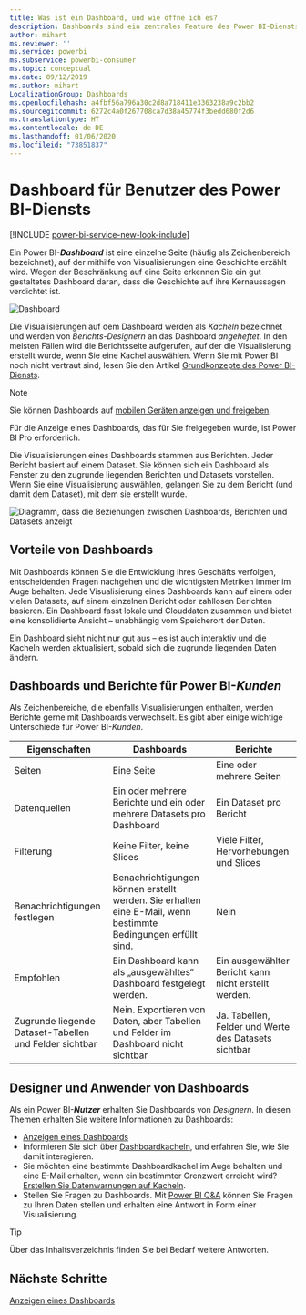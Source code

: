 ```yaml
---
title: Was ist ein Dashboard, und wie öffne ich es?
description: Dashboards sind ein zentrales Feature des Power BI-Diensts.
author: mihart
ms.reviewer: ''
ms.service: powerbi
ms.subservice: powerbi-consumer
ms.topic: conceptual
ms.date: 09/12/2019
ms.author: mihart
LocalizationGroup: Dashboards
ms.openlocfilehash: a4fbf56a796a30c2d8a718411e3363238a9c2bb2
ms.sourcegitcommit: 6272c4a0f267708ca7d38a45774f3bedd680f2d6
ms.translationtype: HT
ms.contentlocale: de-DE
ms.lasthandoff: 01/06/2020
ms.locfileid: "73851837"
---
```

# <a name="dashboards-for-power-bi-service-consumers"></a>Dashboard für Benutzer des Power BI-Diensts

[!INCLUDE [power-bi-service-new-look-include](../includes/power-bi-service-new-look-include.md)]

Ein Power BI-***Dashboard*** ist eine einzelne Seite (häufig als Zeichenbereich bezeichnet), auf der mithilfe von Visualisierungen eine Geschichte erzählt wird. Wegen der Beschränkung auf eine Seite erkennen Sie ein gut gestaltetes Dashboard daran, dass die Geschichte auf ihre Kernaussagen verdichtet ist.

![Dashboard](media/end-user-dashboards/power-bi-dashboard2.png)

Die Visualisierungen auf dem Dashboard werden als *Kacheln* bezeichnet und werden von *Berichts-Designern* an das Dashboard *angeheftet*. In den meisten Fällen wird die Berichtsseite aufgerufen, auf der die Visualisierung erstellt wurde, wenn Sie eine Kachel auswählen. Wenn Sie mit Power BI noch nicht vertraut sind, lesen Sie den Artikel [Grundkonzepte des Power BI-Diensts](end-user-basic-concepts.md).

> [!NOTE]
> Sie können Dashboards auf [mobilen Geräten anzeigen und freigeben](mobile/mobile-apps-view-dashboard.md).
>
> Für die Anzeige eines Dashboards, das für Sie freigegeben wurde, ist Power BI Pro erforderlich.
> 

Die Visualisierungen eines Dashboards stammen aus Berichten. Jeder Bericht basiert auf einem Dataset. Sie können sich ein Dashboard als Fenster zu den zugrunde liegenden Berichten und Datasets vorstellen. Wenn Sie eine Visualisierung auswählen, gelangen Sie zu dem Bericht (und damit dem Dataset), mit dem sie erstellt wurde.

![Diagramm, dass die Beziehungen zwischen Dashboards, Berichten und Datasets anzeigt](media/end-user-dashboards/power-bi-diagram.png)

## <a name="advantages-of-dashboards"></a>Vorteile von Dashboards
Mit Dashboards können Sie die Entwicklung Ihres Geschäfts verfolgen, entscheidenden Fragen nachgehen und die wichtigsten Metriken immer im Auge behalten. Jede Visualisierung eines Dashboards kann auf einem oder vielen Datasets, auf einem einzelnen Bericht oder zahllosen Berichten basieren. Ein Dashboard fasst lokale und Clouddaten zusammen und bietet eine konsolidierte Ansicht – unabhängig vom Speicherort der Daten.

Ein Dashboard sieht nicht nur gut aus – es ist auch interaktiv und die Kacheln werden aktualisiert, sobald sich die zugrunde liegenden Daten ändern.

## <a name="dashboards-versus-reports-for-power-bi-consumers"></a>Dashboards und Berichte für Power BI-***Kunden***
Als Zeichenbereiche, die ebenfalls Visualisierungen enthalten, werden Berichte gerne mit Dashboards verwechselt. Es gibt aber einige wichtige Unterschiede für Power BI-*Kunden*.

| **Eigenschaften** | **Dashboards** | **Berichte** |
| --- | --- | --- |
| Seiten |Eine Seite |Eine oder mehrere Seiten |
| Datenquellen |Ein oder mehrere Berichte und ein oder mehrere Datasets pro Dashboard |Ein Dataset pro Bericht |
| Filterung |Keine Filter, keine Slices |Viele Filter, Hervorhebungen und Slices |
| Benachrichtigungen festlegen |Benachrichtigungen können erstellt werden. Sie erhalten eine E-Mail, wenn bestimmte Bedingungen erfüllt sind. |Nein |
| Empfohlen |Ein Dashboard kann als „ausgewähltes“ Dashboard festgelegt werden. |Ein ausgewählter Bericht kann nicht erstellt werden. |
| Zugrunde liegende Dataset-Tabellen und Felder sichtbar |Nein. Exportieren von Daten, aber Tabellen und Felder im Dashboard nicht sichtbar |Ja. Tabellen, Felder und Werte des Datasets sichtbar |


## <a name="dashboard-designers-and-dashboard-consumers"></a>Designer und Anwender von Dashboards
Als ein Power BI-***Nutzer*** erhalten Sie Dashboards von *Designern*. In diesen Themen erhalten Sie weitere Informationen zu Dashboards:

* [Anzeigen eines Dashboards](end-user-dashboard-open.md)
* Informieren Sie sich über [Dashboardkacheln](end-user-tiles.md), und erfahren Sie, wie Sie damit interagieren.
* Sie möchten eine bestimmte Dashboardkachel im Auge behalten und eine E-Mail erhalten, wenn ein bestimmter Grenzwert erreicht wird? [Erstellen Sie Datenwarnungen auf Kacheln](end-user-alerts.md).
* Stellen Sie Fragen zu Dashboards. Mit [Power BI Q&A](end-user-q-and-a.md) können Sie Fragen zu Ihren Daten stellen und erhalten eine Antwort in Form einer Visualisierung.

> [!TIP]
> Über das Inhaltsverzeichnis finden Sie bei Bedarf weitere Antworten.
> 

## <a name="next-steps"></a>Nächste Schritte
[Anzeigen eines Dashboards](end-user-dashboard-open.md) 